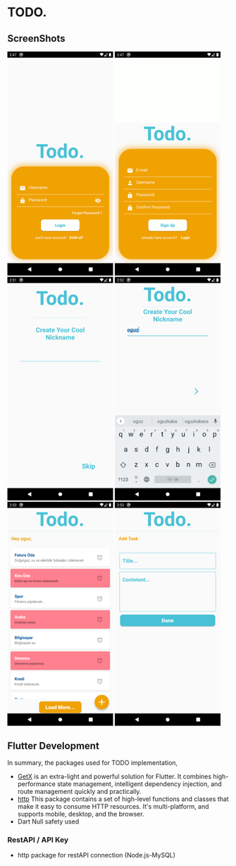 # TODO.
## ScreenShots

<img src="assets/screenshots/1-login.png" width=240 />  <img src="assets/screenshots/2-signup.png" width=240 />  <img src="assets/screenshots/3-createnick.png" width=240 />
<img src="assets/screenshots/4-createnick2.png" width=240 />  <img src="assets/screenshots/5-todolist.png" width=240 />  <img src="assets/screenshots/6-addtodo.png" width=240 />

## Flutter Development

In summary, the packages used for TODO implementation,

* [GetX](https://pub.dev/packages/get) is an extra-light and powerful solution for Flutter. It combines high-performance state management, intelligent dependency injection, and route management quickly and practically.
* [http](https://pub.dev/packages/http) This package contains a set of high-level functions and classes that make it easy to consume HTTP resources. It's multi-platform, and supports mobile, desktop, and the browser. 
* Dart Null safety used
 
 
 ###  RestAPI / API Key
 
 * http package for restAPI connection (Node.js-MySQL)
